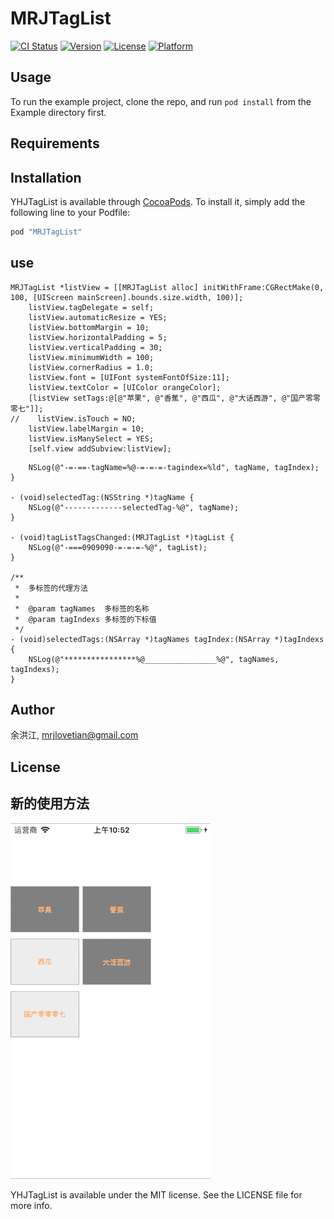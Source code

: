 # MRJTagList

[![CI Status](http://img.shields.io/travis/余洪江/YHJTagList.svg?style=flat)](https://travis-ci.org/余洪江/YHJTagList)
[![Version](https://img.shields.io/cocoapods/v/YHJTagList.svg?style=flat)](http://cocoapods.org/pods/YHJTagList)
[![License](https://img.shields.io/cocoapods/l/YHJTagList.svg?style=flat)](http://cocoapods.org/pods/YHJTagList)
[![Platform](https://img.shields.io/cocoapods/p/YHJTagList.svg?style=flat)](http://cocoapods.org/pods/YHJTagList)


## Usage

To run the example project, clone the repo, and run `pod install` from the Example directory first.

## Requirements

## Installation

YHJTagList is available through [CocoaPods](http://cocoapods.org). To install
it, simply add the following line to your Podfile:

```ruby
pod "MRJTagList"
```

## use

```
MRJTagList *listView = [[MRJTagList alloc] initWithFrame:CGRectMake(0, 100, [UIScreen mainScreen].bounds.size.width, 100)];
    listView.tagDelegate = self;
    listView.automaticResize = YES;
    listView.bottomMargin = 10;
    listView.horizontalPadding = 5;
    listView.verticalPadding = 30;
    listView.minimumWidth = 100;
    listView.cornerRadius = 1.0;
    listView.font = [UIFont systemFontOfSize:11];
    listView.textColor = [UIColor orangeColor];
    [listView setTags:@[@"苹果", @"香蕉", @"西瓜", @"大话西游", @"国产零零零七"]];
//    listView.isTouch = NO;
    listView.labelMargin = 10;
    listView.isManySelect = YES;
    [self.view addSubview:listView];
```


```- (void)selectedTag:(NSString *)tagName tagIndex:(NSInteger)tagIndex {
    NSLog(@"-=-==-tagName=%@-=-=-=-tagindex=%ld", tagName, tagIndex);
}

- (void)selectedTag:(NSString *)tagName {
    NSLog(@"-------------selectedTag-%@", tagName);
}

- (void)tagListTagsChanged:(MRJTagList *)tagList {
    NSLog(@"-===0909090-=-=-=-%@", tagList);
}

/**
 *  多标签的代理方法
 *
 *  @param tagNames  多标签的名称
 *  @param tagIndexs 多标签的下标值
 */
- (void)selectedTags:(NSArray *)tagNames tagIndex:(NSArray *)tagIndexs {
    NSLog(@"****************%@________________%@", tagNames, tagIndexs);
}
```

## Author

余洪江, mrjlovetian@gmail.com

## License

## 新的使用方法
![](manySelect.png)

YHJTagList is available under the MIT license. See the LICENSE file for more info.


